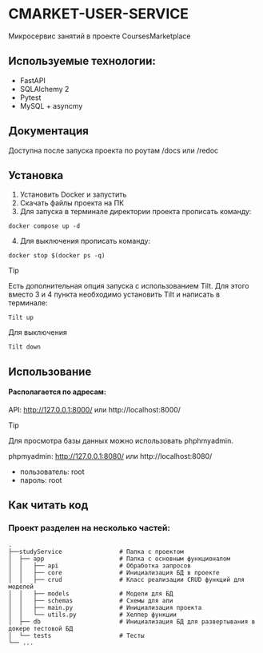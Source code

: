 # CMARKET-USER-SERVICE
Микросервис занятий в проекте CoursesMarketplace

## Используемые технологии:
- FastAPI
- SQLAlchemy 2
- Pytest
- MySQL + asyncmy

## Документация
Доступна после запуска проекта по роутам /docs или /redoc


## Установка
1. Установить Docker и запустить
2. Скачать файлы проекта на ПК
3. Для запуска в терминале директории проекта прописать команду:
```
docker compose up -d
```
4. Для выключения прописать команду:
```
docker stop $(docker ps -q)
```

> [!TIP]
> Есть дополнительная опция запуска с использованием Tilt.
Для этого вместо 3 и 4 пункта необходимо установить Tilt и написать в терминале:
```
Tilt up
```
Для выключения
```
Tilt down
```

## Использование
#### Располагается по адресам:
API: http://127.0.0.1:8000/ или http://localhost:8000/

> [!TIP]
> Для просмотра базы данных можно использовать phphmyadmin.

phpmyadmin: http://127.0.0.1:8080/ или http://localhost:8080/
  - пользователь: root
  - пароль: root

## Как читать код
### Проект разделен на несколько частей:

    .
    ├──studyService                # Папка с проектом
    │  ├── app                     # Папка с основным функционалом
    │  │   ├── api                 # Обработка запросов
    │  │   ├── core                # Инициализация БД в проекте
    │  │   ├── crud                # Класс реализации CRUD функций для моделей
    │  │   ├── models              # Модели для БД
    │  │   ├── schemas             # Схемы для апи
    │  │   ├── main.py             # Инициализация проекта
    │  │   └── utils.py            # Хелпер функции
    │  ├── db                      # Инициализация БД для развертывания в докере тестовой БД
    │  └── tests                   # Тесты
    └── ...